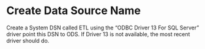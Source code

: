 # Create Data Source Name

Create a System DSN called ETL using the “ODBC Driver 13 For SQL Server” driver point this DSN to ODS. If Driver 13 is not available, the most recent driver should do.



